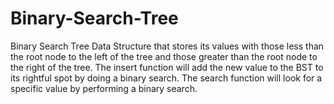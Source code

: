 # Binary-Search-Tree

Binary Search Tree Data Structure that stores its values with those less than the root node to the left of the tree and those greater than the root node to the right of the tree.
The insert function will add the new value to the BST to its rightful spot by doing a binary search.
The search function will look for a specific value by performing a binary search.

